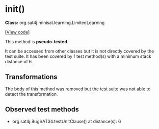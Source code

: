 # init()

**Class:** org.sat4j.minisat.learning.LimitedLearning

[[View code]](https://gitlab.ow2.org/sat4j/sat4j/blob/09e9173e400ea6c1794354ca54c36607c53391ff/org.sat4j.core/src/main/java//org/sat4j/minisat/learning/LimitedLearning.java#L85)

This method is **pseudo-tested**.


It can be accessed from other classes but it is not directly covered by the test suite. 
It has been covered by 1 test method(s) with a minimum stack distance of 6.

## Transformations

The body of this method was removed but the test suite was not able to detect the transformation.



## Observed test methods

* org.sat4j.BugSAT34.testUnitClause() at distance(s): 6

